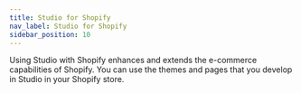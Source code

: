 ```yaml
---
title: Studio for Shopify
nav_label: Studio for Shopify
sidebar_position: 10
---
```


Using Studio with Shopify enhances and extends the e-commerce capabilities of Shopify. You can use the themes and pages that you develop in Studio in your Shopify store.
